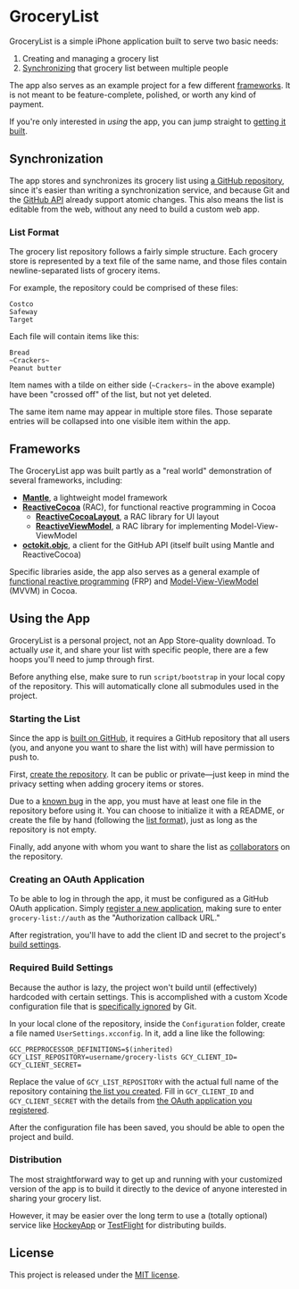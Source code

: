# GroceryList

GroceryList is a simple iPhone application built to serve two basic needs:

 1. Creating and managing a grocery list
 1. [Synchronizing](#synchronization) that grocery list between multiple people

The app also serves as an example project for a few different
[frameworks](#frameworks). It is not meant to be feature-complete, polished,
or worth any kind of payment.

If you're only interested in _using_ the app, you can jump straight to [getting
it built](#using-the-app).

## Synchronization

The app stores and synchronizes its grocery list using [a GitHub
repository](#starting-the-list), since it's easier than writing
a synchronization service, and because Git and the [GitHub
API](http://developer.github.com/) already support atomic changes. This also
means the list is editable from the web, without any need to build a custom
web app.

### List Format

The grocery list repository follows a fairly simple structure. Each grocery
store is represented by a text file of the same name, and those files contain
newline-separated lists of grocery items.

For example, the repository could be comprised of these files:

```
Costco
Safeway
Target
```

Each file will contain items like this:

```
Bread
~Crackers~
Peanut butter
```

Item names with a tilde on either side (`~Crackers~` in the above example) have
been "crossed off" of the list, but not yet deleted.

The same item name may appear in multiple store files. Those separate entries
will be collapsed into one visible item within the app.

## Frameworks

The GroceryList app was built partly as a "real world" demonstration of several
frameworks, including:

 * **[Mantle](https://github.com/MantleFramework/Mantle)**, a lightweight model framework
 * **[ReactiveCocoa](https://github.com/ReactiveCocoa/ReactiveCocoa)** (RAC), for functional reactive programming in Cocoa
   * **[ReactiveCocoaLayout](https://github.com/ReactiveCocoa/ReactiveCocoaLayout)**, a RAC library for UI layout
   * **[ReactiveViewModel](https://github.com/ReactiveCocoa/ReactiveViewModel)**, a RAC library for implementing Model-View-ViewModel
 * **[octokit.objc](https://github.com/octokit/octokit.objc)**, a client for the GitHub API (itself built using Mantle and ReactiveCocoa)

Specific libraries aside, the app also serves as a general example of [functional
reactive
programming](http://en.wikipedia.org/wiki/Functional_reactive_programming) (FRP) and
[Model-View-ViewModel](https://github.com/ReactiveCocoa/ReactiveViewModel#model-view-viewmodel)
(MVVM) in Cocoa.

## Using the App

GroceryList is a personal project, not an App Store-quality
download. To actually _use_ it, and share your list with specific people, there
are a few hoops you'll need to jump through first.

Before anything else, make sure to run `script/bootstrap` in your local copy of
the repository. This will automatically clone all submodules used in the
project.

### Starting the List

Since the app is [built on GitHub](#synchronization), it requires a GitHub
repository that all users (you, and anyone you want to share the list with) will
have permission to push to.

First, [create the repository](https://github.com/new). It can be public or
private—just keep in mind the privacy setting when adding grocery items or
stores.

Due to a [known bug](https://github.com/jspahrsummers/GroceryList/issues/10) in
the app, you must have at least one file in the repository before using it. You
can choose to initialize it with a README, or create the file by hand (following
the [list format](#list-format)), just as long as the repository is not empty.

Finally, add anyone with whom you want to share the list as
[collaborators](https://help.github.com/articles/how-do-i-add-a-collaborator) on
the repository.

### Creating an OAuth Application

To be able to log in through the app, it must be configured as a GitHub OAuth
application. Simply [register a new
application](https://github.com/settings/applications/new), making sure to enter
`grocery-list://auth` as the "Authorization callback URL."

After registration, you'll have to add the client ID and secret to the project's
[build settings](#required-build-settings).

### Required Build Settings

Because the author is lazy, the project won't build until (effectively) hardcoded
with certain settings. This is accomplished with a custom Xcode configuration
file that is [specifically ignored](Configuration/.gitignore) by Git.

In your local clone of the repository, inside the `Configuration` folder, create
a file named `UserSettings.xcconfig`. In it, add a line like the following:

```
GCC_PREPROCESSOR_DEFINITIONS=$(inherited) GCY_LIST_REPOSITORY=username/grocery-lists GCY_CLIENT_ID= GCY_CLIENT_SECRET=
```

Replace the value of `GCY_LIST_REPOSITORY` with the actual full name of the
repository containing [the list you created](#starting-the-list). Fill in
`GCY_CLIENT_ID` and `GCY_CLIENT_SECRET` with the details from [the OAuth
application you registered](#creating-an-oauth-application).

After the configuration file has been saved, you should be able to open the
project and build.

### Distribution

The most straightforward way to get up and running with your customized version
of the app is to build it directly to the device of anyone interested in sharing
your grocery list.

However, it may be easier over the long term to use a (totally optional) service
like [HockeyApp](hockeyapp.net) or [TestFlight](http://testflightapp.com/) for
distributing builds.

## License

This project is released under the [MIT license](LICENSE.md).
